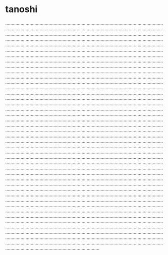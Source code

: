 # tanoshi

..................................................................................................................................................................................................................................................................................................................................................................................................................................................................................................................................................................................................................................................................................................................................................................................................................................................................................................................................................................................................................................................................................................................................................................................................................................................................................................................................................................................................................................................................................................................................................................................................................................................................................................................................................................................................................................................................................................................................................................................................................................................................................................................................................................................................................................................................................................................................................................................................................................................................................................................................................................................................................................................................................................................................................................................................................................................................................................................................................................................................................................................................................................................................................................................................................................................................................................................................................................................................................................................................................................................................................................................................................................................................................................................................................................................................................................................................................................................................................................................................................................................................................................................................................................................................................................................................................................................................................................................................................................................................................................................................................................................................................................................................................................................................................................................................................................................................................................................................................................................................................................................................................................................................................................................................................................................................................................................................................................................................................................................................................................